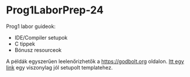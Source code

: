 # Prog1LaborPrep-24

Prog1 labor guideok:
* IDE/Compiler setupok
* C tippek
* Bónusz resourceok

A példák egyszerűen leelenőrizhetők a https://godbolt.org oldalon.
[Itt egy link](https://godbolt.org/z/fcnoc37Pr) egy viszonylag jól setupolt templatehez.